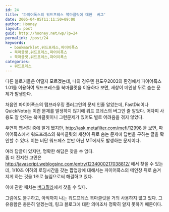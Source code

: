 ```yaml
---
id: 24
title: '파이어폭스의 워드프레스 북마클릿에 대한  버그'
date: 2005-04-05T11:11:50+09:00
author: Hooney
layout: post
guid: http://hooney.net/wp/?p=24
permalink: /post/24
keywords:
  - bookmarklet,워드프레스,파어이폭스
  - 북마클릿,워드프레스,파어이폭스
  - 북마클릿,워드프레스,파어이폭스
categories:
  - 워드프레스
---
```

다른 블로거들은 어떨지 모르겠는데, 나의 경우엔 원도우2003의 환경에서 파이어폭스1.01를 이용하여 워드프레스를 북마클릿을 이용하다 보면, 새창이 메인창 뒤로 숨는 문제가 발생한다.

처음엔 파이어폭스의 탭브라우징 플러그인의 문제 인줄 알았는데, FastDic이나 QuickNote는 이런 문제를 발생하지 않기에 워드 프레스의 버그인 줄 알았다. 어차피 사용도 잘 안하는 북마클릿이니 그런문제가 있어도 별로 어려움을 겪지 않았다.

우연히 웹서핑 중에 알게 됐지만, http://ask.metafilter.com/mefi/12998 을 보면, 파이어폭스에서 워드프레스의 북마클릿의 새창이 뒤로 숨는 문제에 답변을 구하는 글을 확인할 수 있다. 이는 비단 워드페스 뿐만 아닌 MT에서도 발생하는 문제이다.

여러 답글이 있지만, 명확한 해답은 찾을 수 없다.  
좀 더 진지한 고민은 http://javascript.weblogsinc.com/entry/1234000217038812/ 에서 찾을 수 있는데, 1/10초 이하의 로딩시간을 갖는 팝업창에 대해서는 파이어폭스의 메인창 뒤로 숨겨지게 하는 것을 1초로 늘임으로써 해결하고 있다.

이에 관한 패치는 [버그질라](https://bugzilla.mozilla.org/show_bug.cgi?id=232605)에서 찾을 수 있다.

그럼에도 불구하고, 아직까지 나는 워드프레스 북마클릿을 거의 사용하지 않고 있다. 그 유용함은 충분히 알겠는데, 링크 블로그에 대한 의미조차 정확히 알지 못하기 때문이다.